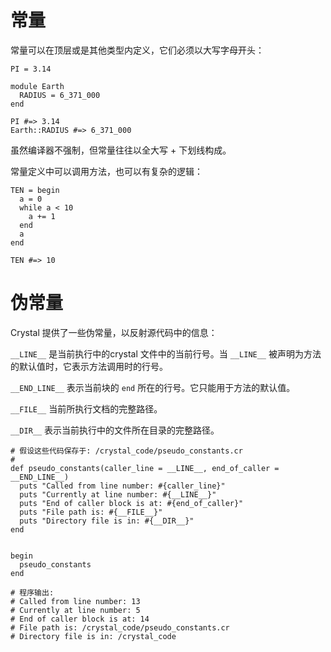 # 常量

常量可以在顶层或是其他类型内定义，它们必须以大写字母开头：

```crystal
PI = 3.14

module Earth
  RADIUS = 6_371_000
end

PI #=> 3.14
Earth::RADIUS #=> 6_371_000
```

虽然编译器不强制，但常量往往以全大写 + 下划线构成。

常量定义中可以调用方法，也可以有复杂的逻辑：

```crystal
TEN = begin
  a = 0
  while a < 10
    a += 1
  end
  a
end

TEN #=> 10
```

# 伪常量

Crystal 提供了一些伪常量，以反射源代码中的信息：

`__LINE__` 是当前执行中的crystal 文件中的当前行号。当 `__LINE__` 被声明为方法的默认值时，它表示方法调用时的行号。

`__END_LINE__` 表示当前块的 `end` 所在的行号。它只能用于方法的默认值。

`__FILE__` 当前所执行文档的完整路径。

`__DIR__` 表示当前执行中的文件所在目录的完整路径。

```crystal
# 假设这些代码保存于: /crystal_code/pseudo_constants.cr
#
def pseudo_constants(caller_line = __LINE__, end_of_caller = __END_LINE__)
  puts "Called from line number: #{caller_line}"
  puts "Currently at line number: #{__LINE__}"
  puts "End of caller block is at: #{end_of_caller}"
  puts "File path is: #{__FILE__}"
  puts "Directory file is in: #{__DIR__}"
end


begin
  pseudo_constants
end

# 程序输出:
# Called from line number: 13
# Currently at line number: 5
# End of caller block is at: 14
# File path is: /crystal_code/pseudo_constants.cr
# Directory file is in: /crystal_code
```
